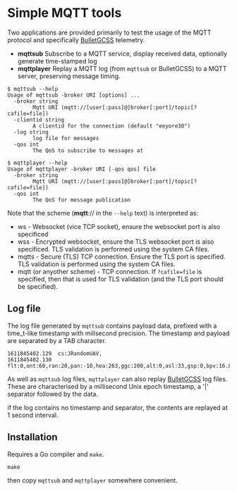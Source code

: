 # Simple MQTT tools

Two applications are provided primarily to test the usage of the MQTT protocol and specifically [BulletGCSS](https://github.com/danarrib/BulletGCSS) telemetry.

* **mqttsub** Subscribe to a MQTT service, display received data, optionally generate time-stamped log
* **mqttplayer** Replay a MQTT log (from `mqttsub` or BulletGCSS) to a MQTT server, preserving message timing.

```
$ mqttsub --help
Usage of mqttsub -broker URI [options] ...
  -broker string
    	Mqtt URI (mqtt://[user[:pass]@]broker[:port]/topic[?cafile=file])
  -clientid string
    	A clientid for the connection (default "eeyore30")
  -log string
    	log file for messages
  -qos int
    	The QoS to subscribe to messages at
```

```
$ mqttplayer --help
Usage of mqttplayer -broker URI [-qos qos] file
  -broker string
    	Mqtt URI (mqtt://[user[:pass]@]broker[:port]/topic[?cafile=file])
  -qos int
    	The QoS for message publication
```

Note that the scheme (**mqtt**:// in the `--help` text) is interpreted as:

* ws - Websocket (vice TCP socket), ensure the websocket port is also specificed
* wss - Encrypted websocket, ensure the TLS websocket port is also specificed. TLS validation is performed using the system CA files.
* mqtts - Secure (TLS) TCP connection. Ensure the TLS port is specified. TLS validation is performed using the system CA files.
* mqtt (or anyother scheme) - TCP connection. If `?cafile=file` is specified, then that is used for TLS validation (and the TLS port should be specified).

## Log file

The log file generated by `mqttsub` contains payload data, prefixed with a time_t-like timestamp with millsecond precision. The timestamp and payload are separated by a TAB character.

```
1611845402.129  cs:JRandomUAV,
1611845402.130  flt:0,ont:60,ran:20,pan:-10,hea:263,ggc:200,alt:0,asl:33,gsp:0,bpv:16.80,cad:0,cud:0.11,rsi:100,
```

As well as `mqttsub` log files, `mqttplayer` can also replay [BulletGCSS](https://github.com/danarrib/BulletGCSS) log files. These are characterised by a millisecond Unix epoch timestamp, a '|' separator followed by the data.

if the log contains no timestamp and separator, the contents are replayed at 1 second interval.

## Installation

Requires a Go compiler and `make`.

```
make
```
then copy `mqttsub` and `mqttplayer` somewhere convenient.

